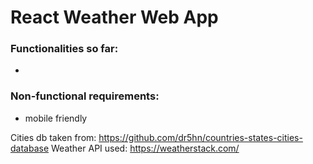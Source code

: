 <h1>React Weather Web App</h1>

<h3>Functionalities so far:</h3>
<ul>
  <li></li>
</ul>

<h3>Non-functional requirements:</h3>
<ul>
  <li>mobile friendly</li>
</ul>

<span>Cities db taken from: https://github.com/dr5hn/countries-states-cities-database</span>
<span>Weather API used: https://weatherstack.com/</span>